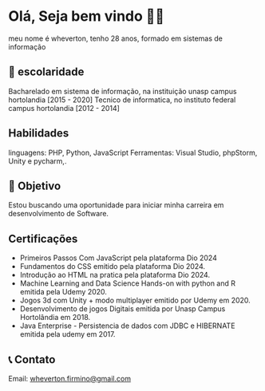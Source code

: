  # Olá, Seja bem vindo 🖐🏽 #
meu nome é wheverton, tenho 28 anos, formado em sistemas de informação

## 📖 escolaridade ##
Bacharelado em sistema de informação, na instituição unasp campus hortolandia [2015 - 2020]
Tecnico de informatica, no instituto federal campus hortolandia [2012 - 2014]

## Habilidades ##
linguagens: PHP, Python, JavaScript
Ferramentas: Visual Studio, phpStorm, Unity e pycharm,.

## 🎯 Objetivo ##
Estou buscando uma oportunidade para iniciar minha carreira em desenvolvimento de Software.

## Certificações ##
* Primeiros Passos Com JavaScript pela plataforma Dio 2024 
* Fundamentos do CSS emitido pela plataforma Dio 2024.
* Introdução ao HTML na pratica pela plataforma Dio 2024.
* Machine Learning and Data Science Hands-on with python and R emitida pela Udemy 2020.
* Jogos 3d com Unity + modo multiplayer emitido por Udemy em 2020.
* Desenvolvimento de jogos Digitais emitida por Unasp Campus Hortolândia em 2018.
* Java Enterprise - Persistencia de dados com JDBC e HIBERNATE emitida pela udemy em 2017.

## 📞 Contato ##
Email: wheverton.firmino@gmail.com


